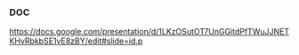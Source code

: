 ### DOC

https://docs.google.com/presentation/d/1LKzOSutOT7UnGGitdPfTWuJJNETKHvRbkbSE1vE8zBY/edit#slide=id.p
